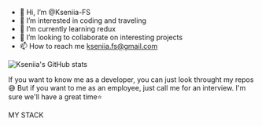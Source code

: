 - 👋 Hi, I’m @Kseniia-FS
- 👀 I’m interested in coding and traveling
- 🌱 I’m currently learning redux
- 💞️ I’m looking to collaborate on interesting projects
- 📫 How to reach me kseniia.fs@gmail.com

![Kseniia's GitHub stats](https://github-readme-stats.vercel.app/api?username=Kseniia-FS&show_icons=true&theme=tokyonight)

If you want to know me as a developer, you can just look throught my repos:sweat_smile:
But if you want to me as an employee, just call me for an interview. I'm sure we'll have a great time:star:

MY STACK



<!---
Kseniia-FS/Kseniia-FS is a ✨ special ✨ repository because its `README.md` (this file) appears on your GitHub profile.
You can click the Preview link to take a look at your changes.
--->
